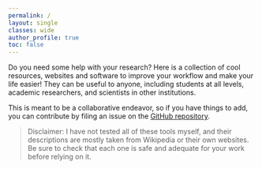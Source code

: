 ```yaml
---
permalink: /
layout: single
classes: wide
author_profile: true
toc: false
---
```


Do you need some help with your research?
Here is a collection of cool resources, websites and software to improve your workflow and make your life easier!
They can be useful to anyone, including students at all levels, academic researchers, and scientists in other institutions.

This is meant to be a collaborative endeavor, so if you have things to add, you can contribute by filing an issue on the [GitHub repository](https://github.com/phd-resources/phd-resources.github.io).

> Disclaimer: I have not tested all of these tools myself, and their descriptions are mostly taken from Wikipedia or their own websites. Be sure to check that each one is safe and adequate for your work before relying on it.
